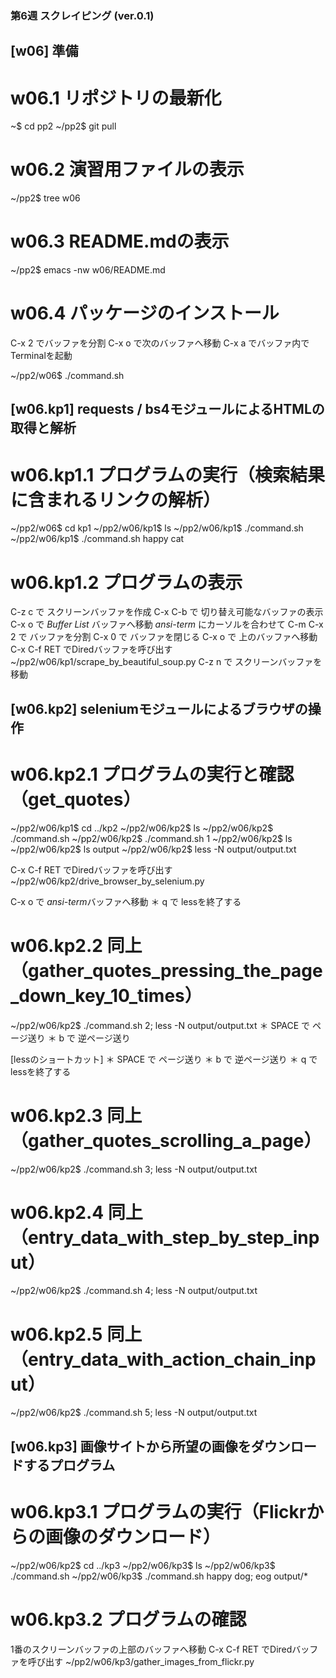### 第6週 スクレイピング (ver.0.1) ###

## [w06] 準備 ##

# w06.1 リポジトリの最新化
~$ cd pp2
~/pp2$ git pull

# w06.2 演習用ファイルの表示
~/pp2$ tree w06

# w06.3 README.mdの表示
~/pp2$ emacs -nw w06/README.md

# w06.4 パッケージのインストール
C-x 2 でバッファを分割
C-x o で次のバッファへ移動
C-x a でバッファ内でTerminalを起動

~/pp2/w06$ ./command.sh

## [w06.kp1] requests / bs4モジュールによるHTMLの取得と解析 ##

# w06.kp1.1 プログラムの実行（検索結果に含まれるリンクの解析）
~/pp2/w06$ cd kp1
~/pp2/w06/kp1$ ls
~/pp2/w06/kp1$ ./command.sh
~/pp2/w06/kp1$ ./command.sh happy cat

# w06.kp1.2 プログラムの表示
C-z c で スクリーンバッファを作成
C-x C-b で 切り替え可能なバッファの表示
C-x o で *Buffer List* バッファへ移動
*ansi-term* にカーソルを合わせて C-m
C-x 2 で バッファを分割
C-x 0 で バッファを閉じる
C-x o で 上のバッファへ移動
C-x C-f RET でDiredバッファを呼び出す
~/pp2/w06/kp1/scrape_by_beautiful_soup.py
C-z n で スクリーンバッファを移動

## [w06.kp2] seleniumモジュールによるブラウザの操作 ##

# w06.kp2.1 プログラムの実行と確認（get_quotes）
~/pp2/w06/kp1$ cd ../kp2
~/pp2/w06/kp2$ ls
~/pp2/w06/kp2$ ./command.sh
~/pp2/w06/kp2$ ./command.sh 1
~/pp2/w06/kp2$ ls
~/pp2/w06/kp2$ ls output
~/pp2/w06/kp2$ less -N output/output.txt

C-x C-f RET でDiredバッファを呼び出す
~/pp2/w06/kp2/drive_browser_by_selenium.py

C-x o で *ansi-term*バッファへ移動
＊ q で lessを終了する

# w06.kp2.2 同上（gather_quotes_pressing_the_page_down_key_10_times）
~/pp2/w06/kp2$ ./command.sh 2; less -N output/output.txt
＊ SPACE で ページ送り
＊ b で 逆ページ送り

[lessのショートカット]
＊ SPACE で ページ送り
＊ b で 逆ページ送り
＊ q で lessを終了する

# w06.kp2.3 同上（gather_quotes_scrolling_a_page）
~/pp2/w06/kp2$ ./command.sh 3; less -N output/output.txt

# w06.kp2.4 同上（entry_data_with_step_by_step_input）
~/pp2/w06/kp2$ ./command.sh 4; less -N output/output.txt

# w06.kp2.5 同上（entry_data_with_action_chain_input）
~/pp2/w06/kp2$ ./command.sh 5; less -N output/output.txt

## [w06.kp3] 画像サイトから所望の画像をダウンロードするプログラム ##

# w06.kp3.1 プログラムの実行（Flickrからの画像のダウンロード）
~/pp2/w06/kp2$ cd ../kp3
~/pp2/w06/kp3$ ls
~/pp2/w06/kp3$ ./command.sh
~/pp2/w06/kp3$ ./command.sh happy dog; eog output/*

# w06.kp3.2 プログラムの確認
1番のスクリーンバッファの上部のバッファへ移動
C-x C-f RET でDiredバッファを呼び出す
~/pp2/w06/kp3/gather_images_from_flickr.py
